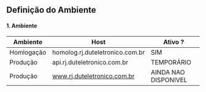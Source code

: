 ## Definição do Ambiente


#### 1. Ambiente
 
Ambiente | Host | Ativo ?
-------- | ----- | -------
Homlogação | homolog.rj.duteletronico.com.br | SIM
Produção | api.rj.duteletronico.com.br | TEMPORÁRIO
Produção | www.rj.duteletronico.com.br | AINDA NAO DISPONIVEL

